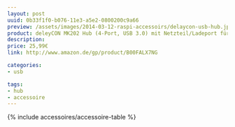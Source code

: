 ```yaml
---
layout: post
uuid: 0b33f1f0-b076-11e3-a5e2-0800200c9a66
preview: /assets/images/2014-03-12-raspi-accessoirs/delaycon-usb-hub.jpg
product: deleyCON MK202 Hub (4-Port, USB 3.0) mit Netzteil/Ladeport für Smartphone/Tablet
description:
price: 25,99€
link: http://www.amazon.de/gp/product/B00FALX7NG

categories:
- usb

tags:
- hub
- accessoire
---
```


{% include accessoires/accessoire-table %}